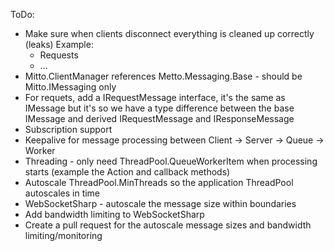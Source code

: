 ToDo:

- Make sure when clients disconnect everything is cleaned up correctly (leaks)
  Example:
	- Requests
	- ...
- Mitto.ClientManager references Metto.Messaging.Base - should be Mitto.IMessaging only
- For requets, add a IRequestMessage interface, it's the same as IMessage but it's 
  so we have a type difference between the base IMessage and derived IRequestMessage and IResponseMessage
- Subscription support
- Keepalive for message processing between Client -> Server -> Queue -> Worker
- Threading - only need ThreadPool.QueueWorkerItem when processing starts (example the Action<T> and callback methods)
- Autoscale ThreadPool.MinThreads so the application ThreadPool autoscales in time
- WebSocketSharp - autoscale the message size within boundaries
- Add bandwidth limiting to WebSocketSharp
- Create a pull request for the autoscale message sizes and bandwidth limiting/monitoring